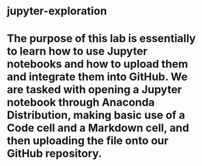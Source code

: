 # jupyter-exploration
# The purpose of this lab is essentially to learn how to use Jupyter notebooks and how to upload them and integrate them into GitHub. We are tasked with opening a Jupyter notebook through Anaconda Distribution, making basic use of a Code cell and a Markdown cell, and then uploading the file onto our GitHub repository.
